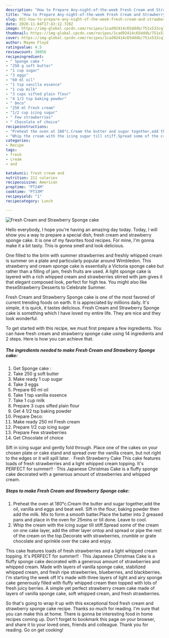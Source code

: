 ```yaml
---
description: "How to Prepare Any-night-of-the-week Fresh Cream and Strawberry Sponge cake"
title: "How to Prepare Any-night-of-the-week Fresh Cream and Strawberry Sponge cake"
slug: 651-how-to-prepare-any-night-of-the-week-fresh-cream-and-strawberry-sponge-cake
date: 2020-11-04T17:43:12.720Z
image: https://img-global.cpcdn.com/recipes/1cad92414c65dddb/751x532cq70/fresh-cream-and-strawberry-sponge-cake-recipe-main-photo.jpg
thumbnail: https://img-global.cpcdn.com/recipes/1cad92414c65dddb/751x532cq70/fresh-cream-and-strawberry-sponge-cake-recipe-main-photo.jpg
cover: https://img-global.cpcdn.com/recipes/1cad92414c65dddb/751x532cq70/fresh-cream-and-strawberry-sponge-cake-recipe-main-photo.jpg
author: Mayme Floyd
ratingvalue: 4.5
reviewcount: 30856
recipeingredient:
- " Sponge cake "
- "250 g soft butter"
- "1 cup sugar"
- "3 eggs"
- "60 ml oil"
- "1 tsp vanilla essence"
- "1 cup milk"
- "3 cups sifted plain flour"
- "4 1/2 tsp baking powder"
- " Deco"
- "250 ml Fresh cream"
- "1/2 cup icing sugar"
- " Few strawberries"
- " Chocolate of choice"
recipeinstructions:
- "Preheat the oven at 180°c.Cream the butter and sugar together,add the oil, vanilla and eggs and beat well. Sift in the flour, baking powder then add the milk. Mix to form a smooth batter.Place the batter into 2 greased pans and place in the oven for 25mins or till done. Leave to cool."
- "Whip the cream with the icing sugar till stiff.Spread some of the cream on one cake layer, add the other layer ontop and spread or pipe the rest of the cream on the top.Decorate with strawberries, crumble or grate chocolate and sprinkle over the cake and enjoy."
categories:
- Recipe
tags:
- fresh
- cream
- and

katakunci: fresh cream and 
nutrition: 211 calories
recipecuisine: American
preptime: "PT24M"
cooktime: "PT33M"
recipeyield: "1"
recipecategory: Lunch

---
```



![Fresh Cream and Strawberry Sponge cake](https://img-global.cpcdn.com/recipes/1cad92414c65dddb/751x532cq70/fresh-cream-and-strawberry-sponge-cake-recipe-main-photo.jpg)

Hello everybody, I hope you're having an amazing day today. Today, I will show you a way to prepare a special dish, fresh cream and strawberry sponge cake. It is one of my favorites food recipes. For mine, I'm gonna make it a bit tasty. This is gonna smell and look delicious.

One filled to the brim with summer strawberries and freshly whipped cream is summer on a plate and particularly popular around Wimbledon. This strawberry and cream sponge cake is essentially a Victoria sponge cake but rather than a filling of jam, fresh fruits are used. A light sponge cake is layered with a rich whipped cream and strawberries stirred with jam gives it that elegant composed look, perfect for high tea. You might also like theseStrawberry Desserts to Celebrate Summer.

Fresh Cream and Strawberry Sponge cake is one of the most favored of current trending foods on earth. It is appreciated by millions daily. It's simple, it is quick, it tastes delicious. Fresh Cream and Strawberry Sponge cake is something which I have loved my entire life. They are nice and they look wonderful.


To get started with this recipe, we must first prepare a few ingredients. You can have fresh cream and strawberry sponge cake using 14 ingredients and 2 steps. Here is how you can achieve that.

<!--inarticleads1-->

##### The ingredients needed to make Fresh Cream and Strawberry Sponge cake:

1. Get  Sponge cake :
1. Take 250 g soft butter
1. Make ready 1 cup sugar
1. Take 3 eggs
1. Prepare 60 ml oil
1. Take 1 tsp vanilla essence
1. Take 1 cup milk
1. Prepare 3 cups sifted plain flour
1. Get 4 1/2 tsp baking powder
1. Prepare  Deco:
1. Make ready 250 ml Fresh cream
1. Prepare 1/2 cup icing sugar
1. Prepare  Few strawberries
1. Get  Chocolate of choice


Sift in icing sugar and gently fold through. Place one of the cakes on your chosen plate or cake stand and spread over the vanilla cream, but not right to the edges or it will spill later. · Fresh Strawberry Cake This cake features loads of fresh strawberries and a light whipped cream topping. It&#39;s PERFECT for summer!! · This Japanese Christmas Cake is a fluffy sponge cake decorated with a generous amount of strawberries and whipped cream. 

<!--inarticleads2-->

##### Steps to make Fresh Cream and Strawberry Sponge cake:

1. Preheat the oven at 180°c.Cream the butter and sugar together,add the oil, vanilla and eggs and beat well. Sift in the flour, baking powder then add the milk. Mix to form a smooth batter.Place the batter into 2 greased pans and place in the oven for 25mins or till done. Leave to cool.
1. Whip the cream with the icing sugar till stiff.Spread some of the cream on one cake layer, add the other layer ontop and spread or pipe the rest of the cream on the top.Decorate with strawberries, crumble or grate chocolate and sprinkle over the cake and enjoy.


This cake features loads of fresh strawberries and a light whipped cream topping. It&#39;s PERFECT for summer!! · This Japanese Christmas Cake is a fluffy sponge cake decorated with a generous amount of strawberries and whipped cream. Made with layers of vanilla sponge cake, stabilized whipped cream, and fresh ripe strawberries, blueberries, and blackberries. I&#39;m starting the week off It&#39;s made with three layers of light and airy sponge cake generously filled with fluffy whipped cream then topped with lots of fresh juicy berries. A simple yet perfect strawberry cream cake made of layers of vanilla sponge cake, soft whipped cream, and fresh strawberries. 

So that's going to wrap it up with this exceptional food fresh cream and strawberry sponge cake recipe. Thanks so much for reading. I'm sure that you can make this at home. There is gonna be interesting food in home recipes coming up. Don't forget to bookmark this page on your browser, and share it to your loved ones, friends and colleague. Thank you for reading. Go on get cooking!
